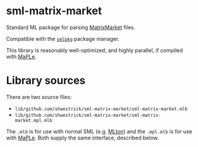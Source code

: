 # sml-matrix-market

Standard ML package for parsing [MatrixMarket](https://math.nist.gov/MatrixMarket/formats.html) files.

Compatible with the [`smlpkg`](https://github.com/diku-dk/smlpkg)
package manager.

This library is reasonably well-optimized, and highly parallel,
if compiled with [MaPLe](https://github.com/mpllang/mpl).

# Library sources

There are two source files:

  * `lib/github.com/shwestrick/sml-matrix-market/sml-matrix-market.mlb`
  * `lib/github.com/shwestrick/sml-matrix-market/sml-matrix-market.mpl.mlb`

The `.mlb` is for use with normal SML (e.g. [MLton](http://mlton.org/))
and the `.mpl.mlb` is for use with [MaPLe](https://github.com/mpllang/mpl).
Both supply the same interface, described below.

